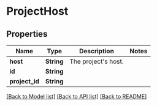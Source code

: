 # ProjectHost

## Properties

Name | Type | Description | Notes
------------ | ------------- | ------------- | -------------
**host** | **String** | The project's host. | 
**id** | **String** |  | 
**project_id** | **String** |  | 

[[Back to Model list]](../README.md#documentation-for-models) [[Back to API list]](../README.md#documentation-for-api-endpoints) [[Back to README]](../README.md)


